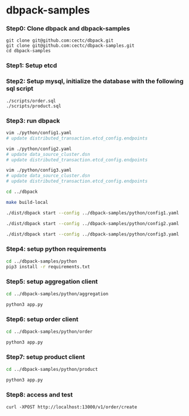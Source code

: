 # dbpack-samples

### Step0: Clone dbpack and dbpack-samples
```shell
git clone git@github.com:cectc/dbpack.git
git clone git@github.com:cectc/dbpack-samples.git
cd dbpack-samples
```

### Step1: Setup etcd

### Step2: Setup mysql, initialize the database with the following sql script
```
./scripts/order.sql
./scripts/product.sql
```

### Step3: run dbpack
```bash
vim ./python/config1.yaml
# update distributed_transaction.etcd_config.endpoints

vim ./python/config2.yaml
# update data_source_cluster.dsn
# update distributed_transaction.etcd_config.endpoints

vim ./python/config3.yaml
# update data_source_cluster.dsn
# update distributed_transaction.etcd_config.endpoints

cd ../dbpack

make build-local

./dist/dbpack start --config ../dbpack-samples/python/config1.yaml

./dist/dbpack start --config ../dbpack-samples/python/config2.yaml

./dist/dbpack start --config ../dbpack-samples/python/config3.yaml
```

### Step4: setup python requirements
```bash
cd ../dbpack-samples/python
pip3 install -r requirements.txt
```

### Step5: setup aggregation client
```bash
cd ../dbpack-samples/python/aggregation

python3 app.py
```

### Step6: setup order client
```bash
cd ../dbpack-samples/python/order

python3 app.py
```

### Step7: setup product client
```bash
cd ../dbpack-samples/python/product

python3 app.py
```

### Step8: access and test
```
curl -XPOST http://localhost:13000/v1/order/create
```